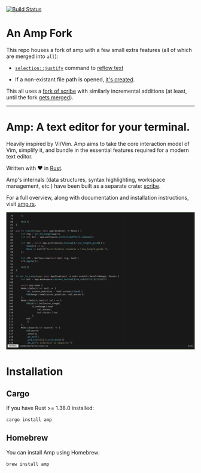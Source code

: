 [![Build Status](https://travis-ci.org/jmacdonald/amp.svg?branch=master)](https://travis-ci.org/jmacdonald/amp)

# An Amp Fork
This repo houses a fork of amp with a few small extra features (all of which are
merged into `all`):

+ [`selection::justify`](https://github.com/lincolnauster/amp/tree/master)
  command to [reflow text](https://github.com/jmacdonald/amp/issues/219)

+ If a non-existant file path is opened, [it's
  created](https://github.com/lincolnauster/amp/tree/fcreate).

This all uses a [fork of scribe](https://github.com/lincolnauster/scribe) with
similarly incremental additions (at least, until the fork [gets
merged](https://github.com/jmacdonald/scribe/pull/19)).

---

# Amp: A text editor for your terminal.

Heavily inspired by Vi/Vim. Amp aims to take the core interaction model of Vim,
simplify it, and bundle in the essential features required for a modern text
editor.

Written with :heart: in [Rust](http://rust-lang.org).

Amp's internals (data structures, syntax highlighting, workspace management, etc.)
have been built as a separate crate: [scribe](https://github.com/jmacdonald/scribe).

For a full overview, along with documentation and installation instructions, visit [amp.rs](https://amp.rs).

![Amp screenshot](screenshot.png?raw=true "Amp")

# Installation

## Cargo

If you have Rust >= 1.38.0 installed:

```
cargo install amp
```

## Homebrew

You can install Amp using Homebrew:

```
brew install amp
```
